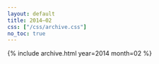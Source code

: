 ```yaml
---
layout: default
title: 2014–02
css: ["/css/archive.css"]
no_toc: true
---
```


{% include archive.html year=2014 month=02 %}
